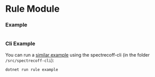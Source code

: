 # Rule Module

### Example
```fs
```

### Cli Example
You can run a [similar example](../../src/spectrecoff-cli/commands/Rule.fs) using the spectrecoff-cli (in the folder `/src/spectrecoff-cli`):
```fs
dotnet run rule example
```